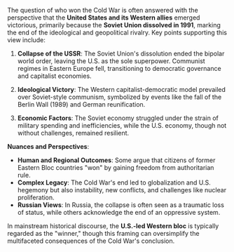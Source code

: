 The question of who won the Cold War is often answered with the perspective that the **United States and its Western allies** emerged victorious, primarily because the **Soviet Union dissolved in 1991**, marking the end of the ideological and geopolitical rivalry. Key points supporting this view include:

1. **Collapse of the USSR**: The Soviet Union's dissolution ended the bipolar world order, leaving the U.S. as the sole superpower. Communist regimes in Eastern Europe fell, transitioning to democratic governance and capitalist economies.

2. **Ideological Victory**: The Western capitalist-democratic model prevailed over Soviet-style communism, symbolized by events like the fall of the Berlin Wall (1989) and German reunification.

3. **Economic Factors**: The Soviet economy struggled under the strain of military spending and inefficiencies, while the U.S. economy, though not without challenges, remained resilient.

**Nuances and Perspectives**:
- **Human and Regional Outcomes**: Some argue that citizens of former Eastern Bloc countries "won" by gaining freedom from authoritarian rule.
- **Complex Legacy**: The Cold War's end led to globalization and U.S. hegemony but also instability, new conflicts, and challenges like nuclear proliferation.
- **Russian Views**: In Russia, the collapse is often seen as a traumatic loss of status, while others acknowledge the end of an oppressive system.

In mainstream historical discourse, the **U.S.-led Western bloc** is typically regarded as the "winner," though this framing can oversimplify the multifaceted consequences of the Cold War's conclusion.